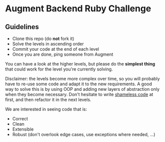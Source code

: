 # Augment Backend Ruby Challenge

## Guidelines

- Clone this repo (do **not** fork it)
- Solve the levels in ascending order
- Commit your code at the end of each level
- Once you are done, ping someone from Augment

You can have a look at the higher levels, but please do the **simplest thing**
that could work for the level you're currently solving.

Disclaimer: the levels become more complex over time, so you will probably have
to re-use some code and adapt it to the new requirements. A good way to solve
this is by using OOP and adding new layers of abstraction only when they become
necessary. Don't hesitate to write [shameless code][1] at first, and then
refactor it in the next levels.

We are interested in seeing code that is:
- Correct
- Clean
- Extensible
- Robust (don't overlook edge cases, use exceptions where needed, ...)

[1]: http://red-badger.com/blog/2014/08/20/i-spent-3-days-with-sandi-metz-heres-what-i-learned/
